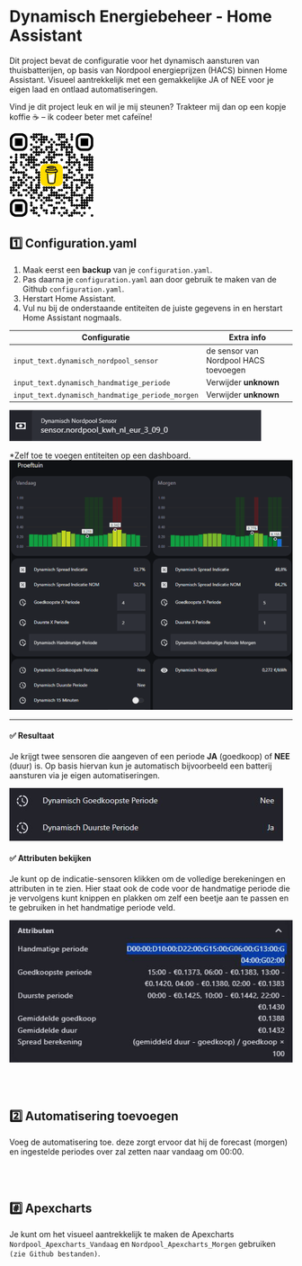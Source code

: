 # Dynamisch Energiebeheer - Home Assistant
Dit project bevat de configuratie voor het dynamisch aansturen van thuisbatterijen, op basis van Nordpool energieprijzen (HACS) binnen Home Assistant. Visueel aantrekkelijk met een gemakkelijke JA of NEE voor je eigen laad en ontlaad automatiseringen.

Vind je dit project leuk en wil je mij steunen? Trakteer mij dan op een kopje koffie ☕️ – ik codeer beter met cafeïne!

<a href="https://www.buymeacoffee.com/gielz" target="_blank">
  <img src="https://github.com/Gielz1986/Zendure-HA-zenSDK/blob/main/Images/bmc.png?raw=true" width="150" alt="Buy Me a Coffee">
</a><br>

## 1️⃣ Configuration.yaml

1. Maak eerst een **backup** van je `configuration.yaml`.
2. Pas daarna je `configuration.yaml` aan door gebruik te maken van de Github `configuration.yaml`.
3. Herstart Home Assistant.
4. Vul nu bij de onderstaande entiteiten de juiste gegevens in en herstart Home Assistant nogmaals.

| Configuratie| Extra info|
|-|-|
| `input_text.dynamisch_nordpool_sensor`      |  de sensor van Nordpool HACS toevoegen |
| `input_text.dynamisch_handmatige_periode`    | Verwijder **unknown** |
| `input_text.dynamisch_handmatige_periode_morgen` | Verwijder **unknown** |

![Preview](Images/Nordpool.png)

*Zelf toe te voegen entiteiten op een dashboard.
![Preview](Images/Preview.gif)

---

#### ✅ Resultaat
Je krijgt twee sensoren die aangeven of een periode **JA** (goedkoop) of **NEE** (duur) is. Op basis hiervan kun je automatisch bijvoorbeeld een batterij aansturen via je eigen automatiseringen.

![Preview](Images/Janee.JPG)

#### ✅ Attributen bekijken
Je kunt op de indicatie-sensoren klikken om de volledige berekeningen en attributen in te zien. Hier staat ook de code voor de handmatige periode die je vervolgens kunt knippen en plakken om zelf een beetje aan te passen en te gebruiken in het handmatige periode veld.

![Preview](Images/Spread.JPG)

<br><br>

## 2️⃣ Automatisering toevoegen

Voeg de automatisering toe. deze zorgt ervoor dat hij de forecast (morgen) en ingestelde periodes over zal zetten naar vandaag om 00:00. 

<br><br>

## #️⃣ Apexcharts
Je kunt om het visueel aantrekkelijk te maken de Apexcharts `Nordpool_Apexcharts_Vandaag` en `Nordpool_Apexcharts_Morgen` gebruiken `(zie Github bestanden)`.
